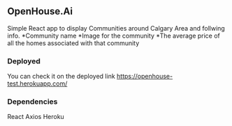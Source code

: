 
## OpenHouse.Ai

Simple React app to display Communities around Calgary Area and follwing info.
  *Community name 
  *Image for the community
  *The average price of all the homes associated with that community

### Deployed
  You can check it on the deployed link https://openhouse-test.herokuapp.com/

### Dependencies

  React
  Axios
  Heroku
